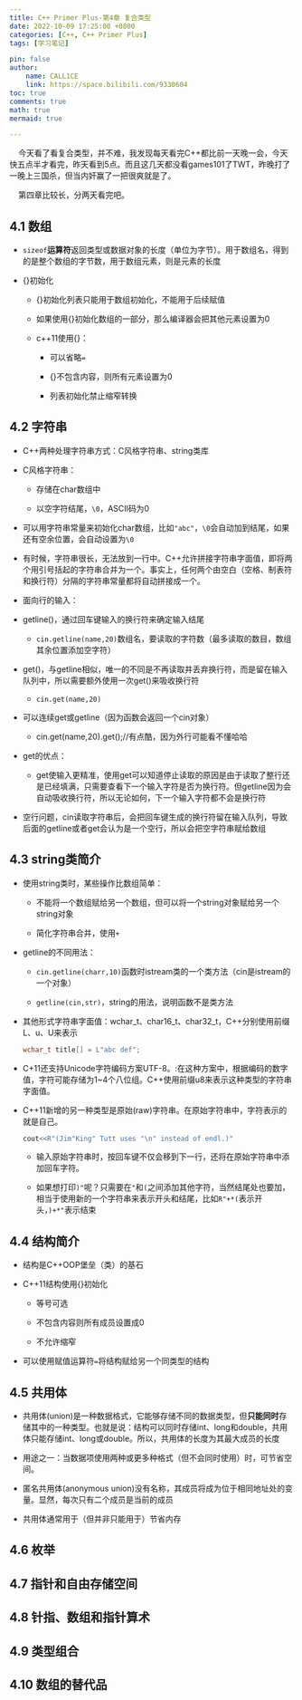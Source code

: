 ```yaml
---
title: C++ Primer Plus-第4章 复合类型
date: 2022-10-09 17:25:00 +0800
categories: [C++, C++ Primer Plus]
tags: [学习笔记]

pin: false
author: 
    name: CALL1CE
    link: https://space.bilibili.com/9330604
toc: true
comments: true
math: true
mermaid: true

---
```


    今天看了看复合类型，并不难，我发现每天看完C++都比前一天晚一会，今天快五点半才看完，昨天看到5点。而且这几天都没看games101了TWT，昨晚打了一晚上三国杀，但当内奸赢了一把很爽就是了。

    第四章比较长，分两天看完吧。

## 4.1 数组

- `sizeof`**运算符**返回类型或数据对象的长度（单位为字节）。用于数组名，得到的是整个数组的字节数，用于数组元素，则是元素的长度

- {}初始化
  
  - {}初始化列表只能用于数组初始化，不能用于后续赋值
  
  - 如果使用{}初始化数组的一部分，那么编译器会把其他元素设置为0
  
  - c++11使用{}：
    
    - 可以省略`=`
    
    - {}不包含内容，则所有元素设置为0
    
    - 列表初始化禁止缩窄转换

## 4.2 字符串

- C++两种处理字符串方式：C风格字符串、string类库

- C风格字符串：
  
  - 存储在char数组中
  
  - 以空字符结尾，`\0`，ASCII码为0

- 可以用字符串常量来初始化char数组，比如`"abc"`，`\0`会自动加到结尾，如果还有空余位置，会自动设置为`\0`

- 有时候，字符串很长，无法放到一行中。C++允许拼接字符串字面值，即将两个用引号括起的字符串合并为一个。事实上，任何两个由空白（空格、制表符和换行符）分隔的字符串常量都将自动拼接成一个。

- 面向行的输入：

- getline()，通过回车键输入的换行符来确定输入结尾
  
  - `cin.getline(name,20)`数组名，要读取的字符数（最多读取的数目，数组其余位置添加空字符）

- get()，与getline相似，唯一的不同是不再读取并丢弃换行符，而是留在输入队列中，所以需要额外使用一次get()来吸收换行符
  
  - `cin.get(name,20)`

- 可以连续get或getline（因为函数会返回一个cin对象）
  
  - cin.get(name,20).get();//有点酷，因为外行可能看不懂哈哈

- get的优点：
  
  - get使输入更精准，使用get可以知道停止读取的原因是由于读取了整行还是已经填满，只需要查看下一个输入字符是否为换行符。但getline因为会自动吸收换行符，所以无论如何，下一个输入字符都不会是换行符

- 空行问题，cin读取字符串后，会把回车键生成的换行符留在输入队列，导致后面的getline或者get会认为是一个空行，所以会把空字符串赋给数组

## 4.3 string类简介

- 使用string类时，某些操作比数组简单：
  
  - 不能将一个数组赋给另一个数组，但可以将一个string对象赋给另一个string对象
  
  - 简化字符串合并，使用`+`

- getline的不同用法：
  
  - `cin.getline(charr,10)`函数时istream类的一个类方法（cin是istream的一个对象）
  
  - `getline(cin,str)`，string的用法，说明函数不是类方法

- 其他形式字符串字面值：wchar_t、char16_t、char32_t，C++分别使用前缀L、u、U来表示
  
  ```cpp
  wchar_t title[] = L"abc def";
  ```

- C+11还支持Unicode字符编码方案UTF-8。:在这种方案中，根据编码的数字值，字符可能存储为1~4个八位组。C++使用前缀u8来表示这种类型的字符串字面值。

- C++11新增的另一种类型是原始(raw)字符串。在原始字符串中，字符表示的就是自己。
  
  ```cpp
  cout<<R"(Jim"King" Tutt uses "\n" instead of endl.)"
  ```
  
  - 输入原始字符串时，按回车键不仅会移到下一行，还将在原始字符串中添加回车字符。
  
  - 如果想打印`)"`呢？只需要在`"`和`(`之间添加其他字符，当然结尾处也要加，相当于使用新的一个字符串来表示开头和结尾，比如`R"+*(`表示开头，`)+*"`表示结束

## 4.4 结构简介

- 结构是C++OOP堡垒（类）的基石

- C++11结构使用{}初始化
  
  - 等号可选
  
  - 不包含内容则所有成员设置成0
  
  - 不允许缩窄

- 可以使用赋值运算符`=`将结构赋给另一个同类型的结构

## 4.5 共用体

- 共用体(union)是一种数据格式，它能够存储不同的数据类型，但**只能同时**存储其中的一种类型。也就是说：结构可以同时存储int、long和double，共用体只能存储int、long或double。所以，共用体的长度为其最大成员的长度

- 用途之一：当数据项使用两种或更多种格式（但不会同时使用）时，可节省空间。

- 匿名共用体(anonymous union)没有名称，其成员将成为位于相同地址处的变量。显然，每次只有二个成员是当前的成员

- 共用体通常用于（但并非只能用于）节省内存

## 4.6 枚举

## 4.7 指针和自由存储空间

## 4.8 针指、数组和指针算术

## 4.9 类型组合

## 4.10 数组的替代品
